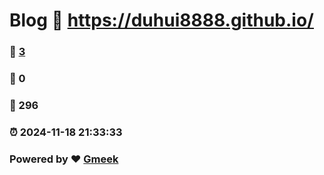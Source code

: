 # Blog :link: https://duhui8888.github.io/ 
### :page_facing_up: [3](https://duhui8888.github.io//tag.html) 
### :speech_balloon: 0 
### :hibiscus: 296 
### :alarm_clock: 2024-11-18 21:33:33 
### Powered by :heart: [Gmeek](https://github.com/Meekdai/Gmeek)
